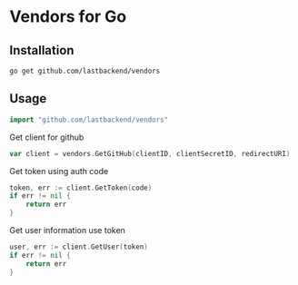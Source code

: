 # Vendors for Go

## Installation

~~~~
go get github.com/lastbackend/vendors
~~~~

## Usage ##

```go
import "github.com/lastbackend/vendors"
```

Get client for github
```go
var client = vendors.GetGitHub(clientID, clientSecretID, redirectURI)
```

Get token using auth code
```go
token, err := client.GetToken(code)
if err != nil {
    return err
}
```

Get user information use token
```go
user, err := client.GetUser(token)
if err != nil {
    return err
}
```
